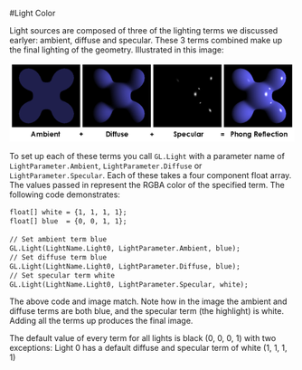#Light Color

Light sources are composed of three of the lighting terms we discussed earlyer: ambient, diffuse and specular. These 3 terms combined make up the final lighting of the geometry. Illustrated in this image:

![PHONG](phong.png)

To set up each of these terms you call ```GL.Light``` with a parameter name of ```LightParameter.Ambient```, ```LightParameter.Diffuse``` or ```LightParameter.Specular```. Each of these takes a four component float array. The values passed in represent the RGBA color of the specified term. The following code demonstrates:

```
float[] white = {1, 1, 1, 1};
float[] blue  = {0, 0, 1, 1};

// Set ambient term blue
GL.Light(LightName.Light0, LightParameter.Ambient, blue);
// Set diffuse term blue
GL.Light(LightName.Light0, LightParameter.Diffuse, blue);
// Set specular term white
GL.Light(LightName.Light0, LightParameter.Specular, white);
```

The above code and image match. Note how in the image the ambient and diffuse terms are both blue, and the specular term (the highlight) is white. Adding all the terms up produces the final image.

The default value of every term for all lights is black (0, 0, 0, 1) with two exceptions: Light 0 has a default diffuse and specular term of white (1, 1, 1, 1)